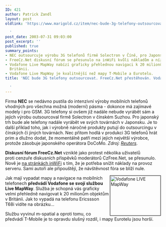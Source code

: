 ```yaml
---
ID: 421
author: Patrick Zandl
layout: post
oldlink: 'https://www.marigold.cz/item/nec-bude-3g-telefony-outsourcovat-freecz-net-prestehovan-vodafone-live-mapway

  '
post_date: 2003-07-31 09:03:00
post_excerpt: ''
published: true
summary_points:
- NEC outsourcuje výrobu 3G telefonů firmě Solectron v Číně, pro Japonsko vyrábí doma.
- FreeCz.Net diskusní fórum se přesunulo na inWiFi kvůli nákladům a nízké návštěvnosti.
- Vodafone Live MapWay nabízí graficky přehlednou navigaci k 20 milionům objektů v
  Británii.
- Vodafone Live MapWay je kvalitnější než mapy T-Mobile a Eurotelu.
title: 'NEC bude 3G telefony outsourcovat. FreeCz.Net přestěhován. Vodafone LIVE MapWay

  '
---
```


<p>
Firma <STRONG>NEC</STRONG> se nedávno pustila do intenzivní výroby mobilních telefonů vhodných pro všechna možná (moderní) pásma - dokonce má zajímavé modely i pro GSM. 3G telefony si ovšem již nadále nebude vyrábět sám a jejich výrobu outsourcoval firmě Solectron v čínském Suzhou. Pro japonský trh bude ale telefony nadále vyrábět ve svých továrnách v Japonsku. Je to další příklad toho, jak i výrobně náročné produkty putují do outsourcingu v čínských či jiných továrnách. Nec přitom hodlá v produkci 3G telefonů hrát prim a dlužno dodat, že momentálně patří mezi jejich největší výrobce, protože zásobuje japonského operátora DoCoMo. <EM>Zdroj: </EM><A href="http://www.reuters.com/newsArticle.jhtml?storyID=3185424" target=_blank><EM>Reuters</EM></A>.</p>

<p>
<STRONG>Diskusní fórum FreeCz.Net</STRONG> vzniklé jako protest několika uživatelů proti&#160;cenzuře diskusních příspěvků&#160;moderátorů CzFree.Net, se přesunulo. Nově je <A href="http://www.inwifi.cz/phpbb/index.php" target=_blank>na stránkách inWiFi</A> s tím, že je potřeba snížit náklady na provoz serveru. Sami autoři ale připouštějí, že návštěvnost fóra se blíží nule. </p>

<p>
<IMG height=129 alt="Vodafone LIVE MapWay" src="http://beta.marigold.cz/obrazek/mapway.jpg" width=163 align=right border=1>Jak mají vypadat mapy a navigace na mobilních telefonech <STRONG>předvádí Vodafone se svojí službou Live MapWay</STRONG>. Služba je schopná vás graficky velmi přehledně navigovat k 20 milionům objektům v Británii. Jak to vypadá na telefonu Ericssson T68i vidíte na obrázku...</p>

<p>
Službu vyvinul m-spatial a oproti tomu, co předvádí T-Mobile je to opravdu slušný rozdíl, i mapy Eurotelu jsou horší. </p>